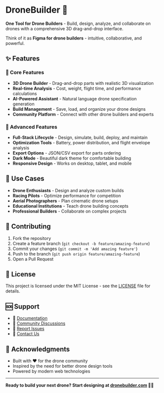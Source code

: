 # DroneBuilder 🚁

**One Tool for Drone Builders** - Build, design, analyze, and collaborate on drones with a comprehensive 3D drag-and-drop interface.

Think of it as **Figma for drone builders** - intuitive, collaborative, and powerful.

## ✨ Features

### 🎯 Core Features
- **3D Drone Builder** - Drag-and-drop parts with realistic 3D visualization
- **Real-time Analysis** - Cost, weight, flight time, and performance calculations
- **AI-Powered Assistant** - Natural language drone specification generation
- **Build Management** - Save, load, and organize your drone designs
- **Community Platform** - Connect with other drone builders and experts

### 🚀 Advanced Features
- **Full-Stack Lifecycle** - Design, simulate, build, deploy, and maintain
- **Optimization Tools** - Battery, power distribution, and flight envelope analysis
- **Export Options** - JSON/CSV export for parts ordering
- **Dark Mode** - Beautiful dark theme for comfortable building
- **Responsive Design** - Works on desktop, tablet, and mobile

## 🎯 Use Cases

- **Drone Enthusiasts** - Design and analyze custom builds
- **Racing Pilots** - Optimize performance for competition
- **Aerial Photographers** - Plan cinematic drone setups
- **Educational Institutions** - Teach drone building concepts
- **Professional Builders** - Collaborate on complex projects

## 🤝 Contributing

1. Fork the repository
2. Create a feature branch (`git checkout -b feature/amazing-feature`)
3. Commit your changes (`git commit -m 'Add amazing feature'`)
4. Push to the branch (`git push origin feature/amazing-feature`)
5. Open a Pull Request

## 📄 License

This project is licensed under the MIT License - see the [LICENSE](LICENSE) file for details.

## 🆘 Support

- 📖 [Documentation](https://dronebuilder.com/docs)
- 💬 [Community Discussions](https://dronebuilder.com/community)
- 🐛 [Report Issues](https://github.com/yourusername/DroneBuilder/issues)
- 📧 [Contact Us](mailto:support@dronebuilder.com)

## 🎉 Acknowledgments

- Built with ❤️ for the drone community
- Inspired by the need for better drone design tools
- Powered by modern web technologies

---

**Ready to build your next drone? Start designing at [dronebuilder.com](https://drone-builder.vercel.app/) 🚁✨**

